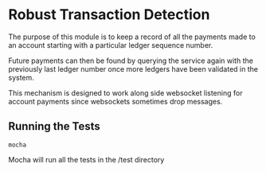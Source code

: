 # Robust Transaction Detection

The purpose of this module is to keep a record of all the payments made to an
account starting with a particular ledger sequence number.

Future payments can then be found by querying the service again with the 
previously last ledger number once more ledgers have been validated in the
system.

This mechanism is designed to work along side websocket listening for 
account payments since websockets sometimes drop messages.

## Running the Tests

    mocha

Mocha will run all the tests in the /test directory

